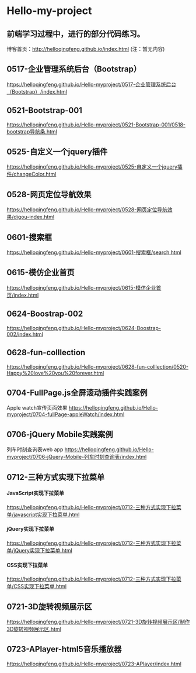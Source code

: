 # Hello-my-project


## 前端学习过程中，进行的部分代码练习。

博客首页：http://helloqingfeng.github.io/index.html (注：暂无内容)

## 0517-企业管理系统后台（Bootstrap）
https://helloqingfeng.github.io/Hello-myproject/0517-企业管理系统后台（Bootstrap）/index.html

## 0521-Bootstrap-001
https://helloqingfeng.github.io/Hello-myproject/0521-Bootstrap-001/0518-bootstrap导航条.html

## 0525-自定义一个jquery插件
https://helloqingfeng.github.io/Hello-myproject/0525-自定义一个jquery插件/changeColor.html

## 0528-网页定位导航效果
https://helloqingfeng.github.io/Hello-myproject/0528-网页定位导航效果/digou-index.html

## 0601-搜索框
https://helloqingfeng.github.io/Hello-myproject/0601-搜索框/search.html

## 0615-模仿企业首页
https://helloqingfeng.github.io/Hello-myproject/0615-模仿企业首页/index.html

## 0624-Boostrap-002
https://helloqingfeng.github.io/Hello-myproject/0624-Boostrap-002/index.html

## 0628-fun-colllection
https://helloqingfeng.github.io/Hello-myproject/0628-fun-colllection/0520-Happy%20love%20you%20forever.html

## 0704-FullPage.js全屏滚动插件实践案例
Apple watch宣传页面效果
https://helloqingfeng.github.io/Hello-myproject/0704-fullPage-appleWatch/index.html

## 0706-jQuery Mobile实践案例
列车时刻查询表web app
https://helloqingfeng.github.io/Hello-myproject/0706-jQuery-Mobile-列车时刻查询表/index.html

## 0712-三种方式实现下拉菜单
#### JavaScript实现下拉菜单
https://helloqingfeng.github.io/Hello-myproject/0712-三种方式实现下拉菜单/javascript实现下拉菜单.html

#### jQuery实现下拉菜单
https://helloqingfeng.github.io/Hello-myproject/0712-三种方式实现下拉菜单/jQuery实现下拉菜单.html

#### CSS实现下拉菜单
https://helloqingfeng.github.io/Hello-myproject/0712-三种方式实现下拉菜单/CSS实现下拉菜单.html

## 0721-3D旋转视频展示区
https://helloqingfeng.github.io/Hello-myproject/0721-3D旋转视频展示区/制作3D旋转视频展示区.html


## 0723-APlayer-html5音乐播放器
https://helloqingfeng.github.io/Hello-myproject/0723-APlayer/index.html
